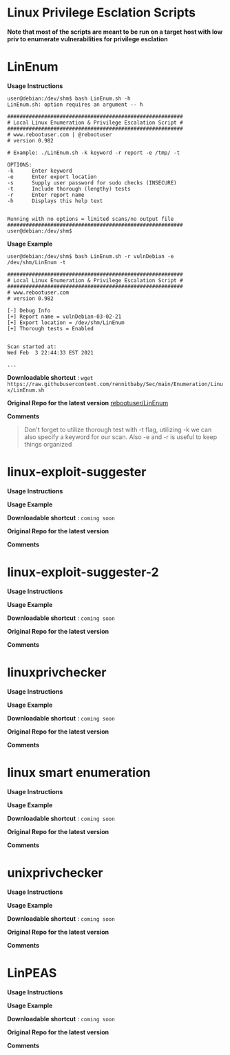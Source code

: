 # Linux Privilege Esclation Scripts

**Note that most of the scripts are meant to be run on a target host with low priv to enumerate vulnerabilities for privilege esclation**

# LinEnum

**Usage Instructions**
```
user@debian:/dev/shm$ bash LinEnum.sh -h
LinEnum.sh: option requires an argument -- h

#########################################################
# Local Linux Enumeration & Privilege Escalation Script #
#########################################################
# www.rebootuser.com | @rebootuser 
# version 0.982

# Example: ./LinEnum.sh -k keyword -r report -e /tmp/ -t 

OPTIONS:
-k      Enter keyword
-e      Enter export location
-s      Supply user password for sudo checks (INSECURE)
-t      Include thorough (lengthy) tests
-r      Enter report name
-h      Displays this help text


Running with no options = limited scans/no output file
#########################################################
user@debian:/dev/shm$ 

```

**Usage Example**
```
user@debian:/dev/shm$ bash LinEnum.sh -r vulnDebian -e /dev/shm/LinEnum -t

#########################################################
# Local Linux Enumeration & Privilege Escalation Script #
#########################################################
# www.rebootuser.com
# version 0.982

[-] Debug Info
[+] Report name = vulnDebian-03-02-21
[+] Export location = /dev/shm/LinEnum
[+] Thorough tests = Enabled


Scan started at:
Wed Feb  3 22:44:33 EST 2021

...

```

**Downloadable shortcut** : `wget https://raw.githubusercontent.com/rennitbaby/Sec/main/Enumeration/Linux/LinEnum.sh`

**Original Repo for the latest version** [rebootuser/LinEnum](https://github.com/rebootuser/LinEnum)

**Comments**

> Don't forget to utilize thorough test with -t flag, utilizing -k we can also specify a keyword for our scan. Also -e and -r is useful to keep things organized

# linux-exploit-suggester

**Usage Instructions**

**Usage Example**

**Downloadable shortcut** : `coming soon`

**Original Repo for the latest version**

**Comments**

# linux-exploit-suggester-2

**Usage Instructions**

**Usage Example**

**Downloadable shortcut** : `coming soon`

**Original Repo for the latest version**

**Comments**

# linuxprivchecker

**Usage Instructions**

**Usage Example**

**Downloadable shortcut** : `coming soon`

**Original Repo for the latest version**

**Comments**

# linux smart enumeration

**Usage Instructions**

**Usage Example**

**Downloadable shortcut** : `coming soon`

**Original Repo for the latest version**

**Comments**

# unixprivchecker

**Usage Instructions**

**Usage Example**

**Downloadable shortcut** : `coming soon`

**Original Repo for the latest version**

**Comments**

# LinPEAS

**Usage Instructions**

**Usage Example**


**Downloadable shortcut** : `coming soon`

**Original Repo for the latest version**

**Comments**
